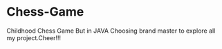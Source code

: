 # Chess-Game
Childhood Chess Game But in JAVA
Choosing brand master to explore all my project.Cheer!!!
